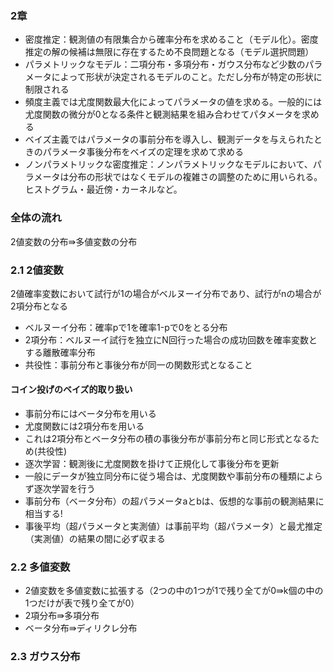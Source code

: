 ### 2章
* 密度推定：観測値の有限集合から確率分布を求めること（モデル化）。密度推定の解の候補は無限に存在するため不良問題となる（モデル選択問題）
* パラメトリックなモデル：二項分布・多項分布・ガウス分布など少数のパラメータによって形状が決定されるモデルのこと。ただし分布が特定の形状に制限される
* 頻度主義では尤度関数最大化によってパラメータの値を求める。一般的には尤度関数の微分が0となる条件と観測結果を組み合わせてパタメータを求める
* ベイズ主義ではパラメータの事前分布を導入し、観測データを与えられたときのパラメータ事後分布をベイズの定理を求めて求める
* ノンパラメトリックな密度推定：ノンパラメトリックなモデルにおいて、パラメータは分布の形状ではなくモデルの複雑さの調整のために用いられる。ヒストグラム・最近傍・カーネルなど。

### 全体の流れ
2値変数の分布⇛多値変数の分布

### 2.1 2値変数
2値確率変数において試行が1の場合がベルヌーイ分布であり、試行がnの場合が2項分布となる
* ベルヌーイ分布：確率pで1を確率1-pで0をとる分布
* 2項分布：ベルヌーイ試行を独立にN回行った場合の成功回数を確率変数とする離散確率分布
* 共役性：事前分布と事後分布が同一の関数形式となること

#### コイン投げのベイズ的取り扱い
* 事前分布にはベータ分布を用いる
* 尤度関数には2項分布を用いる
* これは2項分布とベータ分布の積の事後分布が事前分布と同じ形式となるため(共役性)
* 逐次学習：観測後に尤度関数を掛けて正規化して事後分布を更新
* 一般にデータが独立同分布に従う場合は、尤度関数や事前分布の種類によらず逐次学習を行う
* 事前分布（ベータ分布）の超パラメータaとbは、仮想的な事前の観測結果に相当する!
* 事後平均（超パラメータと実測値）は事前平均（超パラメータ）と最尤推定（実測値）の結果の間に必ず収まる

### 2.2 多値変数
* 2値変数を多値変数に拡張する（2つの中の1つが1で残り全てが0⇛k個の中の1つだけが表で残り全てが0）
* 2項分布⇛多項分布
* ベータ分布⇛ディリクレ分布

### 2.3 ガウス分布
